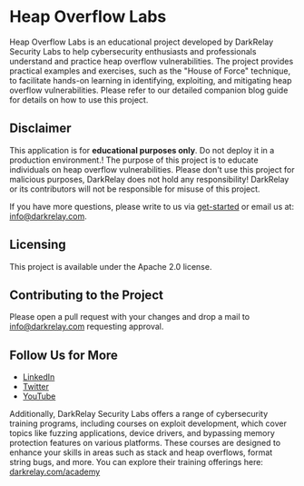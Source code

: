 # Heap Overflow Labs

Heap Overflow Labs is an educational project developed by DarkRelay Security Labs to help cybersecurity enthusiasts and professionals understand and practice heap overflow vulnerabilities. The project provides practical examples and exercises, such as the "House of Force" technique, to facilitate hands-on learning in identifying, exploiting, and mitigating heap overflow vulnerabilities. Please refer to our detailed companion blog guide for details on how to use this project.

## Disclaimer

This application is for **educational purposes only**. Do not deploy it in a production environment.! The purpose of this project is to educate individuals on heap overflow vulnerabilities. Please don't use this project for malicious purposes, DarkRelay does not hold any responsibility! DarkRelay or its contributors will not be responsible for misuse of this project.

If you have more questions, please write to us via [get-started](https://www.darkrelay.com/get-started) or email us at: info@darkrelay.com.

## Licensing

This project is available under the Apache 2.0 license.

## Contributing to the Project

Please open a pull request with your changes and drop a mail to info@darkrelay.com requesting approval.

## Follow Us for More

- [LinkedIn](https://www.linkedin.com/company/darkrelay)
- [Twitter](https://twitter.com/darkrelaylabs)
- [YouTube](https://www.youtube.com/@darkrelay)

Additionally, DarkRelay Security Labs offers a range of cybersecurity training programs, including courses on exploit development, which cover topics like fuzzing applications, device drivers, and bypassing memory protection features on various platforms. These courses are designed to enhance your skills in areas such as stack and heap overflows, format string bugs, and more. You can explore their training offerings here: [darkrelay.com/academy](https://www.darkrelay.com/academy)